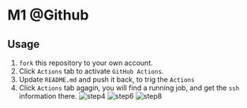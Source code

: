 # M1 @Github

## Usage

1. `fork` this repository to your own account.
2. Click `Actions` tab to activate `GitHub Actions`.  
3. Update `README.md` and push it back, to trig the `Actions`
4. Click `Actions` tab agagin, you will find a running job, and get the `ssh` information there.
![step4](https://github.com/F-Feng/MacOS-M1-Github/assets/8832209/184f681e-b1e9-47ca-8645-210fe8df979f)
![step6](https://github.com/F-Feng/MacOS-M1-Github/assets/8832209/01f50547-7a56-4426-bdd0-11b12466ce50)
![step8](https://github.com/F-Feng/MacOS-M1-Github/assets/8832209/d1d74dc4-411c-4b7b-b6a6-79369466fe97)
